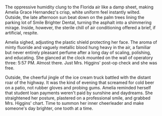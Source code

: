 The oppressive humidity clung to the Florida air like a damp sheet, making Amelia Grace Hernandez's crisp, white uniform feel instantly wilted. Outside, the late afternoon sun beat down on the palm trees lining the parking lot of Smile Brighter Dental, turning the asphalt into a shimmering mirage. Inside, however, the sterile chill of air conditioning offered a brief, if artificial, respite.

Amelia sighed, adjusting the plastic shield protecting her face. The aroma of minty fluoride and vaguely metallic blood hung heavy in the air, a familiar but never entirely pleasant perfume after a long day of scaling, polishing, and educating. She glanced at the clock mounted on the wall of operatory three: 5:57 PM. Almost there. Just Mrs. Higgins' post-op check and she was free.

Outside, the cheerful jingle of the ice cream truck battled with the distant roar of the highway. It was the kind of evening that screamed for cold beer on a patio, not rubber gloves and probing gums. Amelia reminded herself that student loan payments weren't paid by sunshine and daydreams. She straightened her posture, plastered on a professional smile, and grabbed Mrs. Higgins' chart. Time to summon her inner cheerleader and make someone's day brighter, one tooth at a time.
